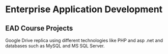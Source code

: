 # Enterprise Application Development

## EAD Course Projects

Google Drive replica using different technologies like PHP and asp .net and databases such as MySQL and MS SQL Server.
